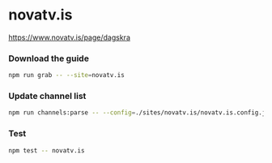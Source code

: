 # novatv.is

https://www.novatv.is/page/dagskra

### Download the guide

```sh
npm run grab -- --site=novatv.is
```

### Update channel list

```sh
npm run channels:parse -- --config=./sites/novatv.is/novatv.is.config.js --output=./sites/novatv.is/novatv.is.channels.xml
```

### Test

```sh
npm test -- novatv.is
```
